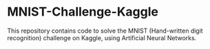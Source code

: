 # MNIST-Challenge-Kaggle

This repository contains code to solve the MNIST (Hand-written digit recognition) challenge on Kaggle, using Artificial Neural Networks.

